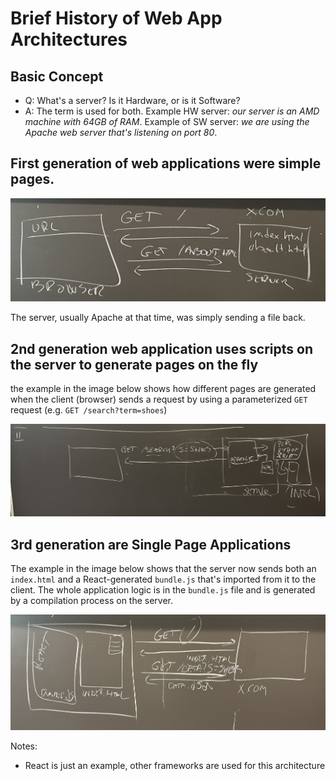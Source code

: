 # Brief History of Web App Architectures


## Basic Concept

- Q: What's a server? Is it Hardware, or is it Software? 
- A: The term is used for both. Example HW server: *our server is an AMD machine with 64GB of RAM*. Example of SW server: *we are using the Apache web server that's listening on port 80*. 




## First generation of web applications were simple pages.

![](images/1st-gen-web-apps.png)

The server, usually Apache at that time, was simply sending a file back. 


## 2nd generation web application uses scripts on the server to generate pages on the fly

the example in the image below shows how different pages are generated when the client (browser) sends a request by using a parameterized `GET` request (e.g. `GET /search?term=shoes`)

![](images/2nd-gen-web-app.png)


## 3rd generation are Single Page Applications

The example in the image below shows that the server now sends both an `index.html` and a React-generated `bundle.js` that's imported from it to the client. The whole application logic is in the `bundle.js` file and is generated by a compilation process on the server. 

![](images/3rd-gen-web-arch.png)

Notes:
- React is just an example, other frameworks are used for this architecture
